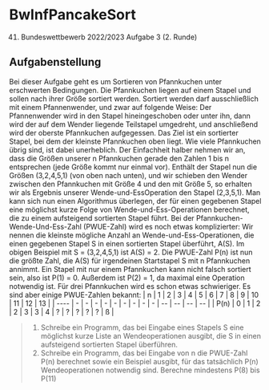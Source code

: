 # BwInfPancakeSort
41. Bundeswettbewerb 2022/2023 Aufgabe 3 (2. Runde)

## Aufgabenstellung
Bei dieser Aufgabe geht es um Sortieren von Pfannkuchen unter erschwerten Bedingungen.
Die Pfannkuchen liegen auf einem Stapel und sollen nach ihrer Größe sortiert werden. Sortiert
werden darf ausschließlich mit einem Pfannenwender, und zwar auf folgende Weise: Der Pfannenwender wird in den Stapel hineingeschoben oder unter ihn, dann wird der auf dem Wender
liegende Teilstapel umgedreht, und anschließend wird der oberste Pfannkuchen aufgegessen.
Das Ziel ist ein sortierter Stapel, bei dem der kleinste Pfannkuchen oben liegt. Wie viele Pfannkuchen übrig sind, ist dabei unerheblich.
Der Einfachheit halber nehmen wir an, dass die Größen unserer n Pfannkuchen gerade den
Zahlen 1 bis n entsprechen (jede Größe kommt nur einmal vor). Enthält der Stapel nun die
Größen (3,2,4,5,1) (von oben nach unten), und wir schieben den Wender zwischen den Pfannkuchen mit Größe 4 und den mit Größe 5, so erhalten wir als Ergebnis unserer Wende-und-EssOperation den Stapel (2,3,5,1).
Man kann sich nun einen Algorithmus überlegen, der für einen gegebenen Stapel eine möglichst kurze Folge von Wende-und-Ess-Operationen berechnet, die zu einem aufsteigend sortierten Stapel führt. Bei der Pfannkuchen-Wende-Und-Ess-Zahl (PWUE-Zahl) wird es noch etwas komplizierter: Wir nennen die kleinste mögliche Anzahl an Wende-und-Ess-Operationen,
die einen gegebenen Stapel S in einen sortierten Stapel überführt, A(S). Im obigen Beispiel
mit S = (3,2,4,5,1) ist A(S) = 2. Die PWUE-Zahl P(n) ist nun die größte Zahl, die A(S) für
irgendeinen Startstapel S mit n Pfannkuchen annimmt.
Ein Stapel mit nur einem Pfannkuchen kann nicht falsch sortiert sein, also ist P(1) = 0. Außerdem ist P(2) = 1, da maximal eine Operation notwendig ist. Für drei Pfannkuchen wird es
schon etwas schwieriger.
Es sind aber einige PWUE-Zahlen bekannt:
| n    | 1 | 2 | 3 | 4 | 5 | 6 | 7 | 8 | 9 | 10 | 11 | 12 | 13 |
| ---- | - | - | - | - | - | - | - | - | - | -- | -- | -- | -- |
| P(n) | 0 | 1 | 2 | 2 | 3 | 3 | 4 | ? | ? | ?  | ?  | ?  | ß  |

> 1) Schreibe ein Programm, das bei Eingabe eines Stapels S eine möglichst kurze Liste an
> Wendeoperationen ausgibt, die S in einen aufsteigend sortierten Stapel überführen.
> 2) Schreibe ein Programm, das bei Eingabe von n die PWUE-Zahl P(n) berechnet sowie ein
> Beispiel ausgibt, für das tatsächlich P(n) Wendeoperationen notwendig sind. Berechne
> mindestens P(8) bis P(11)

